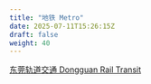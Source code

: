 ```yaml
---
title: "地铁 Metro"
date: 2025-07-11T15:26:15Z
draft: false
weight: 40
---
```


[东莞轨道交通 Dongguan Rail Transit](/transmit/metro/dg)